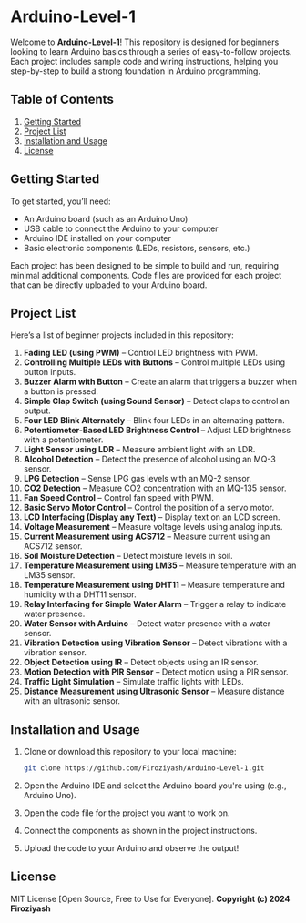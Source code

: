 # Arduino-Level-1

Welcome to **Arduino-Level-1**! This repository is designed for beginners looking to learn Arduino basics through a series of easy-to-follow projects. Each project includes sample code and wiring instructions, helping you step-by-step to build a strong foundation in Arduino programming.

## Table of Contents

1. [Getting Started](#getting-started)
2. [Project List](#project-list)
3. [Installation and Usage](#installation-and-usage)
4. [License](#license)

## Getting Started

To get started, you’ll need:
- An Arduino board (such as an Arduino Uno)
- USB cable to connect the Arduino to your computer
- Arduino IDE installed on your computer
- Basic electronic components (LEDs, resistors, sensors, etc.)

Each project has been designed to be simple to build and run, requiring minimal additional components. Code files are provided for each project that can be directly uploaded to your Arduino board.

## Project List

Here’s a list of beginner projects included in this repository:

1. **Fading LED (using PWM)** – Control LED brightness with PWM.
2. **Controlling Multiple LEDs with Buttons** – Control multiple LEDs using button inputs.
3. **Buzzer Alarm with Button** – Create an alarm that triggers a buzzer when a button is pressed.
4. **Simple Clap Switch (using Sound Sensor)** – Detect claps to control an output.
5. **Four LED Blink Alternately** – Blink four LEDs in an alternating pattern.
6. **Potentiometer-Based LED Brightness Control** – Adjust LED brightness with a potentiometer.
7. **Light Sensor using LDR** – Measure ambient light with an LDR.
8. **Alcohol Detection** – Detect the presence of alcohol using an MQ-3 sensor.
9. **LPG Detection** – Sense LPG gas levels with an MQ-2 sensor.
10. **CO2 Detection** – Measure CO2 concentration with an MQ-135 sensor.
11. **Fan Speed Control** – Control fan speed with PWM.
12. **Basic Servo Motor Control** – Control the position of a servo motor.
13. **LCD Interfacing (Display any Text)** – Display text on an LCD screen.
14. **Voltage Measurement** – Measure voltage levels using analog inputs.
15. **Current Measurement using ACS712** – Measure current using an ACS712 sensor.
16. **Soil Moisture Detection** – Detect moisture levels in soil.
17. **Temperature Measurement using LM35** – Measure temperature with an LM35 sensor.
18. **Temperature Measurement using DHT11** – Measure temperature and humidity with a DHT11 sensor.
19. **Relay Interfacing for Simple Water Alarm** – Trigger a relay to indicate water presence.
20. **Water Sensor with Arduino** – Detect water presence with a water sensor.
21. **Vibration Detection using Vibration Sensor** – Detect vibrations with a vibration sensor.
22. **Object Detection using IR** – Detect objects using an IR sensor.
23. **Motion Detection with PIR Sensor** – Detect motion using a PIR sensor.
24. **Traffic Light Simulation** – Simulate traffic lights with LEDs.
25. **Distance Measurement using Ultrasonic Sensor** – Measure distance with an ultrasonic sensor.

## Installation and Usage

1. Clone or download this repository to your local machine:

   ```bash
   git clone https://github.com/Firoziyash/Arduino-Level-1.git

2. Open the Arduino IDE and select the Arduino board you're using (e.g., Arduino Uno).
3. Open the code file for the project you want to work on.
4. Connect the components as shown in the project instructions.
5. Upload the code to your Arduino and observe the output!

## License
MIT License [Open Source, Free to Use for Everyone].
**Copyright (c) 2024 Firoziyash**
